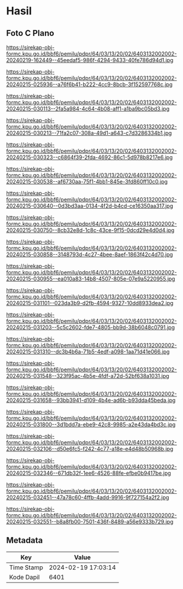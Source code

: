 # Hasil

## Foto C Plano

https://sirekap-obj-formc.kpu.go.id/bbf6/pemilu/pdpr/64/03/13/20/02/6403132002002-20240219-162449--45eedaf5-986f-4294-9433-40fe786d94d1.jpg

https://sirekap-obj-formc.kpu.go.id/bbf6/pemilu/pdpr/64/03/13/20/02/6403132002002-20240215-025936--a76f6b41-b222-4cc9-8bcb-3f152597768c.jpg

https://sirekap-obj-formc.kpu.go.id/bbf6/pemilu/pdpr/64/03/13/20/02/6403132002002-20240215-030113--2fa5a984-4c64-4b08-aff1-a1ba9bc05bd3.jpg

https://sirekap-obj-formc.kpu.go.id/bbf6/pemilu/pdpr/64/03/13/20/02/6403132002002-20240215-030213--71fa2c07-308a-49d1-a643-c7d3286334b1.jpg

https://sirekap-obj-formc.kpu.go.id/bbf6/pemilu/pdpr/64/03/13/20/02/6403132002002-20240215-030323--c6864f39-2fda-4692-86c1-5d978b8217e6.jpg

https://sirekap-obj-formc.kpu.go.id/bbf6/pemilu/pdpr/64/03/13/20/02/6403132002002-20240215-030538--af6730aa-75f1-4bb1-845e-3fd860ff10c0.jpg

https://sirekap-obj-formc.kpu.go.id/bbf6/pemilu/pdpr/64/03/13/20/02/6403132002002-20240215-030640--0d3bd3aa-0134-4f2d-b4cd-ce16350aa317.jpg

https://sirekap-obj-formc.kpu.go.id/bbf6/pemilu/pdpr/64/03/13/20/02/6403132002002-20240215-030750--8cb32e8d-1c8c-43ce-9f15-0dcd29e4d0d4.jpg

https://sirekap-obj-formc.kpu.go.id/bbf6/pemilu/pdpr/64/03/13/20/02/6403132002002-20240215-030858--3148793d-4c27-4bee-8aef-1863f42c4d70.jpg

https://sirekap-obj-formc.kpu.go.id/bbf6/pemilu/pdpr/64/03/13/20/02/6403132002002-20240215-030955--ea010a83-14b8-4507-805e-07e9a5220955.jpg

https://sirekap-obj-formc.kpu.go.id/bbf6/pemilu/pdpr/64/03/13/20/02/6403132002002-20240215-031101--023da3b9-d2fb-4594-9327-10dd8933dea2.jpg

https://sirekap-obj-formc.kpu.go.id/bbf6/pemilu/pdpr/64/03/13/20/02/6403132002002-20240215-031203--5c5c2602-fde7-4805-bb9d-38b6048c0791.jpg

https://sirekap-obj-formc.kpu.go.id/bbf6/pemilu/pdpr/64/03/13/20/02/6403132002002-20240215-031310--dc3b4b6a-71b5-4edf-a098-1aa71d41e066.jpg

https://sirekap-obj-formc.kpu.go.id/bbf6/pemilu/pdpr/64/03/13/20/02/6403132002002-20240215-031548--323f95ac-4b5e-4fdf-a72d-52bf638a1031.jpg

https://sirekap-obj-formc.kpu.go.id/bbf6/pemilu/pdpr/64/03/13/20/02/6403132002002-20240215-031658--93bb3941-d109-4b4e-ad6b-b93dda45beda.jpg

https://sirekap-obj-formc.kpu.go.id/bbf6/pemilu/pdpr/64/03/13/20/02/6403132002002-20240215-031800--3d1bdd7a-ebe9-42c8-9985-a2e43da4bd3c.jpg

https://sirekap-obj-formc.kpu.go.id/bbf6/pemilu/pdpr/64/03/13/20/02/6403132002002-20240215-032106--d50e6fc5-f242-4c77-a18e-e4d48b50968b.jpg

https://sirekap-obj-formc.kpu.go.id/bbf6/pemilu/pdpr/64/03/13/20/02/6403132002002-20240215-032346--671db32f-1ee6-4526-88fe-efbe0b9417be.jpg

https://sirekap-obj-formc.kpu.go.id/bbf6/pemilu/pdpr/64/03/13/20/02/6403132002002-20240215-032451--47a78c60-4ffb-4add-9916-9f727154a2f2.jpg

https://sirekap-obj-formc.kpu.go.id/bbf6/pemilu/pdpr/64/03/13/20/02/6403132002002-20240215-032551--b8a8fb00-7501-436f-8489-a56e9333b729.jpg


## Metadata

| Key        | Value               |
| ---------- | ------------------- |
| Time Stamp | 2024-02-19 17:03:14 |
| Kode Dapil | 6401                |



